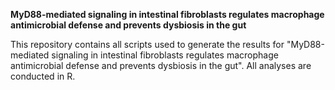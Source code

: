 **MyD88-mediated signaling in intestinal fibroblasts regulates macrophage antimicrobial defense and prevents dysbiosis in the gut**

This repository contains all scripts used to generate the results for "MyD88-mediated signaling in intestinal fibroblasts regulates macrophage antimicrobial defense and prevents dysbiosis in the gut". 
All analyses are conducted in R.
